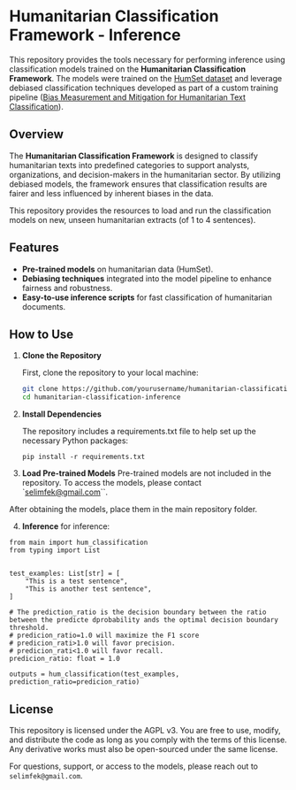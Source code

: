 # Humanitarian Classification Framework - Inference

This repository provides the tools necessary for performing inference using classification models trained on the **Humanitarian Classification Framework**. The models were trained on the [HumSet dataset](https://aclanthology.org/2022.findings-emnlp.321/) and leverage debiased classification techniques developed as part of a custom training pipeline ([Bias Measurement and Mitigation for Humanitarian Text Classification](https://github.com/sfekih/bias-measurement-mitigation-humanitarian-text-classification)).

## Overview

The **Humanitarian Classification Framework** is designed to classify humanitarian texts into predefined categories to support analysts, organizations, and decision-makers in the humanitarian sector. By utilizing debiased models, the framework ensures that classification results are fairer and less influenced by inherent biases in the data.

This repository provides the resources to load and run the classification models on new, unseen humanitarian extracts (of 1 to 4 sentences).

## Features

- **Pre-trained models** on humanitarian data (HumSet).
- **Debiasing techniques** integrated into the model pipeline to enhance fairness and robustness.
- **Easy-to-use inference scripts** for fast classification of humanitarian documents.

## How to Use

1. **Clone the Repository**

   First, clone the repository to your local machine:

   ```bash
   git clone https://github.com/yourusername/humanitarian-classification-inference.git
   cd humanitarian-classification-inference
   ```

2. **Install Dependencies**

   The repository includes a requirements.txt file to help set up the necessary Python packages:

   ```
   pip install -r requirements.txt
   ```
   
3. **Load Pre-trained Models**
Pre-trained models are not included in the repository. To access the models, please contact `selimfek@gmail.com``.

After obtaining the models, place them in the main repository folder.

4. **Inference**
for inference:

```
from main import hum_classification
from typing import List


test_examples: List[str] = [
    "This is a test sentence",
    "This is another test sentence",
]

# The prediction_ratio is the decision boundary between the ratio between the predicte dprobability ands the optimal decision boundary threshold. 
# predicion_ratio=1.0 will maximize the F1 score
# predicion_rati>1.0 will favor precision.
# predicion_rati<1.0 will favor recall.
predicion_ratio: float = 1.0

outputs = hum_classification(test_examples, prediction_ratio=predicion_ratio)
```


## License

This repository is licensed under the AGPL v3. You are free to use, modify, and distribute the code as long as you comply with the terms of this license. Any derivative works must also be open-sourced under the same license.

For questions, support, or access to the models, please reach out to `selimfek@gmail.com`.